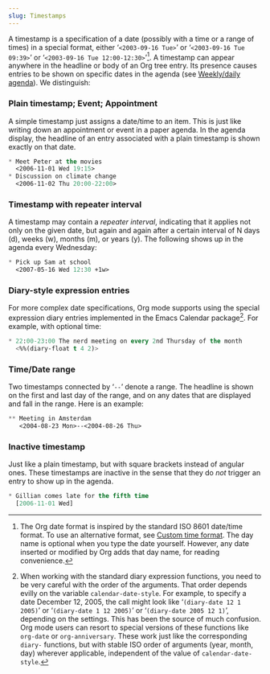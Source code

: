 ```yaml
---
slug: Timestamps
---
```


A timestamp is a specification of a date (possibly with a time or a range of times) in a special format, either ‘`<2003-09-16 Tue>`’ or ‘`<2003-09-16 Tue 09:39>`’ or ‘`<2003-09-16 Tue 12:00-12:30>`’[^1]. A timestamp can appear anywhere in the headline or body of an Org tree entry. Its presence causes entries to be shown on specific dates in the agenda (see [Weekly/daily agenda](Weekly_002fdaily-agenda)). We distinguish:

### Plain timestamp; Event; Appointment

A simple timestamp just assigns a date/time to an item. This is just like writing down an appointment or event in a paper agenda. In the agenda display, the headline of an entry associated with a plain timestamp is shown exactly on that date.

```lisp
* Meet Peter at the movies
  <2006-11-01 Wed 19:15>
* Discussion on climate change
  <2006-11-02 Thu 20:00-22:00>
```

### Timestamp with repeater interval

A timestamp may contain a *repeater interval*, indicating that it applies not only on the given date, but again and again after a certain interval of N days (d), weeks (w), months (m), or years (y). The following shows up in the agenda every Wednesday:

```lisp
* Pick up Sam at school
  <2007-05-16 Wed 12:30 +1w>
```

### Diary-style expression entries

For more complex date specifications, Org mode supports using the special expression diary entries implemented in the Emacs Calendar package[^2]. For example, with optional time:

```lisp
* 22:00-23:00 The nerd meeting on every 2nd Thursday of the month
  <%%(diary-float t 4 2)>
```

### Time/Date range

Two timestamps connected by ‘`--`’ denote a range. The headline is shown on the first and last day of the range, and on any dates that are displayed and fall in the range. Here is an example:

```lisp
** Meeting in Amsterdam
   <2004-08-23 Mon>--<2004-08-26 Thu>
```

### Inactive timestamp

Just like a plain timestamp, but with square brackets instead of angular ones. These timestamps are inactive in the sense that they do *not* trigger an entry to show up in the agenda.

```lisp
* Gillian comes late for the fifth time
  [2006-11-01 Wed]
```

[^1]: The Org date format is inspired by the standard ISO 8601 date/time format. To use an alternative format, see [Custom time format](Custom-time-format). The day name is optional when you type the date yourself. However, any date inserted or modified by Org adds that day name, for reading convenience.

[^2]: When working with the standard diary expression functions, you need to be very careful with the order of the arguments. That order depends evilly on the variable `calendar-date-style`. For example, to specify a date December 12, 2005, the call might look like ‘`(diary-date 12 1 2005)`’ or ‘`(diary-date 1 12 2005)`’ or ‘`(diary-date 2005 12 1)`’, depending on the settings. This has been the source of much confusion. Org mode users can resort to special versions of these functions like `org-date` or `org-anniversary`. These work just like the corresponding `diary-` functions, but with stable ISO order of arguments (year, month, day) wherever applicable, independent of the value of `calendar-date-style`.
